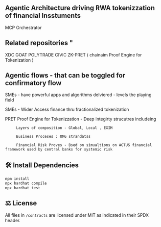 
## Agentic Architecture driving RWA tokenizzation of financial Insstuments


MCP Orchestrator 

## Related repositories "

XDC GOAT 
POLYTRADE
CIVIC
ZK-PRET ( chainaim Proof Engine for Tokenization ) 



## Agentic flows - that can be toggled for confirmatory flow 
  SMEs - have powerful apps and algorithms delviered - levels the playing field 
  
  SMEs - Wider Access finance thru fractionalized tokenization 
  
  PRET Proof Engine for Tokenizzation - Deep Integirty strucutres includeing
  
         Layers of composition - Global, Local , EXIM 
  
         Business Proceses : OMG strandatss
         
         Financial Risk Proves - Bsed on simualtions on ACTUS financial framework used by central banks for systemic risk 
  
  


## 🛠️ Install Dependencies

```bash
npm install
npx hardhat compile
npx hardhat test
```

## ⚖️ License

All files in `/contracts` are licensed under MIT as indicated in their SPDX header.
